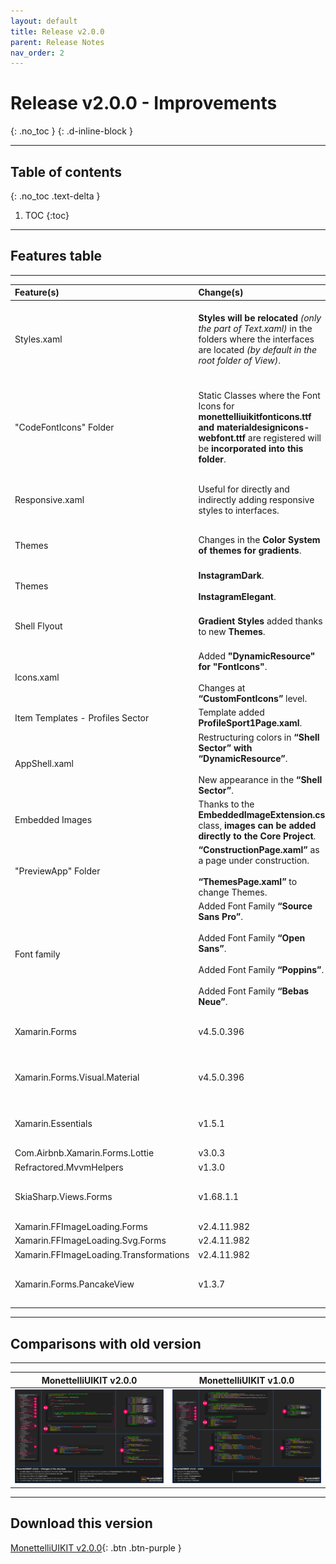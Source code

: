```yaml
---
layout: default
title: Release v2.0.0
parent: Release Notes
nav_order: 2
---
```


# Release v2.0.0 - Improvements
{: .no_toc }
{: .d-inline-block }

---
## Table of contents
{: .no_toc .text-delta }

1. TOC
{:toc}

---

## Features table

---

| Feature(s)         | Change(s)         | Type(s)    |
|:----------------|:---------------------|:----------:|
|  Styles.xaml    | **Styles will be relocated** *(only the part of Text.xaml)* in the folders where the interfaces are located *(by default in the root folder of View)*. | **Break**{: .label .label-green } <br> <br> **New**{: .label } |
| "CodeFontIcons" Folder | Static Classes where the Font Icons for **monettelliuikitfonticons.ttf and materialdesignicons-webfont.ttf** are registered will be **incorporated into this folder**. | **Break**{: .label .label-green } <br> <br> **Updated**{: .label .label-yellow } |
|  Responsive.xaml  | Useful for directly and indirectly adding responsive styles to interfaces.       | **Updated**{: .label .label-yellow } |
| Themes          | Changes in the **Color System of themes for gradients**. |  **Updated**{: .label .label-yellow } |
|  Themes         |  **InstagramDark**. <br> <br> **InstagramElegant**. | **New**{: .label } |
|  Shell Flyout   | **Gradient Styles** added thanks to new **Themes**. | **Updated**{: .label .label-yellow }    |
|  Icons.xaml     | Added **"DynamicResource" for "FontIcons"**. <br> <br> Changes at **“CustomFontIcons”** level. | **Updated**{: .label .label-yellow } |
| Item Templates - Profiles Sector | Template added **ProfileSport1Page.xaml**. |  **New**{: .label } |
|  AppShell.xaml  | Restructuring colors in **“Shell Sector” with “DynamicResource”**. <br> <br> New appearance in the **“Shell Sector”**. | **Updated**{: .label .label-yellow } |
| Embedded Images | Thanks to the **EmbeddedImageExtension.cs** class, **images can be added directly to the Core Project**. |  **New**{: .label }  |
| "PreviewApp" Folder| **“ConstructionPage.xaml”** as a page under construction. <br> <br> **“ThemesPage.xaml”** to change Themes. | **New**{: .label } |
| Font family     | Added Font Family **“Source Sans Pro”**. <br> <br> Added Font Family **“Open Sans”**. <br> <br> Added Font Family **“Poppins”**. <br> <br> Added Font Family **“Bebas Neue”**.            |  **New**{: .label }  |
| Xamarin.Forms   | v4.5.0.396        | **Updated**{: .label .label-yellow } |
| Xamarin.Forms.Visual.Material       |     v4.5.0.396 | **Updated**{: .label .label-yellow }    |
| Xamarin.Essentials |  v1.5.1                    |  **Updated**{: .label .label-yellow }         |
| Com.Airbnb.Xamarin.Forms.Lottie     |  v3.0.3                    |  ---   |
| Refractored.MvvmHelpers             |  v1.3.0                    |  ---   |
| SkiaSharp.Views.Forms               |  v1.68.1.1                 |  **Updated**{: .label .label-yellow } |
| Xamarin.FFImageLoading.Forms           | v2.4.11.982 | ---  |
| Xamarin.FFImageLoading.Svg.Forms           | v2.4.11.982 | ---  |
| Xamarin.FFImageLoading.Transformations           | v2.4.11.982 | ---  |
| Xamarin.Forms.PancakeView           | v1.3.7 | **Updated**{: .label .label-yellow }  |

---

## Comparisons with old version

---

| MonettelliUIKIT v2.0.0 | MonettelliUIKIT v1.0.0 | 
|:----------------------:|:----------------------:|
|   <a href="https://raw.githubusercontent.com/MonettelliUIKIT/monettelliuikit.github.io/master/assets/images/v2_0_0_comparison_v1_0_0.png" data-fancybox><img src="https://raw.githubusercontent.com/MonettelliUIKIT/monettelliuikit.github.io/master/assets/images/v2_0_0_comparison_v1_0_0.png" /></a> |   <a href="https://raw.githubusercontent.com/MonettelliUIKIT/monettelliuikit.github.io/master/assets/images/v1_0_0_comparison_v2_0_0.png" data-fancybox><img src="https://raw.githubusercontent.com/MonettelliUIKIT/monettelliuikit.github.io/master/assets/images/v1_0_0_comparison_v2_0_0.png" /></a>

---

## Download this version

[MonettelliUIKIT v2.0.0](https://github.com/danielmonettelli/MonettelliUIKIT/releases/tag/release-2.0){: .btn .btn-purple }